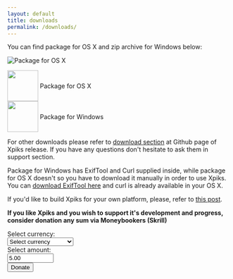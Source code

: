 ```yaml
---
layout: default
title: downloads
permalink: /downloads/
---
```


<article class="row">
<section class="small-12 large-8 columns page-content">

<p>
You can find package for OS X and zip archive for Windows below:
</p>
<p>
<img src="{{site.url}}/images/os_x_installer.jpg" style="float: left;" />
<span>Package for OS X</span>
</p>
<div>
<a href="https://github.com/Ribtoks/xpiks/releases/download/v1.0-beta.1/xpiks-qt-v1.0-beta.1.dmg"><img src="{{site.url}}/images/os_x_installer.jpg" style="vertical-align: middle;width:70px;" /></a>
<span style="vertical-align: middle;">Package for OS X</span>
</div>
<div>
<a href="https://github.com/Ribtoks/xpiks/releases/download/v1.0-beta.1/xpiks-qt-v1.0-beta.1.zip"><img src="{{site.url}}/images/windows_installer.jpg" style="vertical-align: middle;width:70px;" /></a>
<span style="vertical-align: middle;">Package for Windows</span>
</div>
<p>
For other downloads please refer to <a href="https://github.com/Ribtoks/xpiks/releases/tag/v1.0-beta.1">download section</a> at Github page of Xpiks release. If you have any questions don't hesitate to ask them in support section.
</p>
<p>
Package for Windows has ExifTool and Curl supplied inside, while package for OS X doesn't so you have to download it manually in order to use Xpiks. You can <a href="http://owl.phy.queensu.ca/%7Ephil/exiftool/">download ExifTool here</a> and curl is already available in your OS X.
</p>
<p>
If you'd like to build Xpiks for your own platform, please, refer to <a href="{{site.url}}/blog/2014/building-xpiks-alone">this post</a>.
</p>
<p>
<strong>If you like Xpiks and you wish to support it's development and progress, consider donation any sum via Moneybookers (Skrill)</strong>
</p>
<form action="https://www.moneybookers.com/app/payment.pl" method="post" target="_blank">
    <input type="hidden" name="pay_to_email" value="kushnirTV@gmail.com" />
    <input type="hidden" name="language" value="EN" />
    Select currency:
    <br />
    <select name="currency" size="1" style="width: 150px">
    <option />Select currency
    <option value="USD" />US dollar
    <option value="GBP" />GB pound
    <option value="EUR" />Euro
    <option value="JPY" />Yen
    <option value="CAD" />Canadian $
    <option value="AUD" />Australian $
    </select><br />
     Select amount:<br />
     <input type="text" name="amount" value="5.00" size="10" /><br />
    <input type="submit" value="Donate" />
    <input type="hidden" name="detail1_description" value="Donate to support Xpiks development" />
<input type="hidden" name="detail1_text" value="donate to support Xpiks development" />
    </form>
</section>
</article>